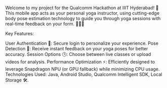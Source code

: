 Welcome to my project for the Qualcomm Hackathon at IIIT Hyderabad! 🎉 This mobile app acts as your personal yoga instructor, using cutting-edge body pose estimation technology to guide you through yoga sessions with real-time feedback on your form. 🧘‍♀️📱

Key Features:

User Authentication 🔐: Secure login to personalize your experience.
Pose Detection 📸: Receive instant feedback on your yoga poses for better accuracy.
Session Options 🕒: Choose between live classes or upload videos for analysis.
Performance Optimization ⚡: Efficiently designed to leverage Snapdragon NPU (or GPU fallback) while minimizing CPU usage.
Technologies Used: Java, Android Studio, Qualcomm Intelligent SDK, Local Storage 🛠️.
